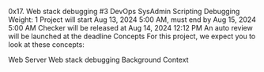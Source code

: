 0x17. Web stack debugging #3
DevOps
SysAdmin
Scripting
Debugging
 Weight: 1
 Project will start Aug 13, 2024 5:00 AM, must end by Aug 15, 2024 5:00 AM
 Checker will be released at Aug 14, 2024 12:12 PM
 An auto review will be launched at the deadline
Concepts
For this project, we expect you to look at these concepts:

Web Server
Web stack debugging
Background Context
